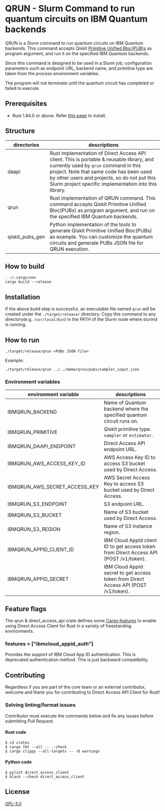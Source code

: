 # QRUN - Slurm Command to run quantum circuits on IBM Quantum backends

QRUN is a Slurm command to run quantum circuits on IBM Quantum backends. This command accepts Qiskit [Primitive Unified Bloc(PUB)s](https://docs.quantum.ibm.com/guides/primitive-input-output#overview-of-pubs) as program argument, and run it on the specified IBM Quantum backends.

Since this command is designed to be used in a Slurm job, configuration parameters such as endpoint URL, backend name, and primitive type are taken from the process environment variables.

The program will not terminate until the quantum circuit has completed or failed to execute.

## Prerequisites

* Rust 1.84.0 or above. Refer [this page](https://www.rust-lang.org/tools/install) to install.


## Structure

| directories | descriptions |
| ---- | ---- |
| daapi | Rust implementation of Direct Access API client. This is portable & reusable library, and currently used by `qrun` command in this project. Note that same code has been used by other users and projects, so do not put this Slurm project specific implementation into this library. |
| qrun | Rust implementation of QRUN command. This command accepts Qiskit Primitive Unified Bloc(PUBs) as program argument, and run on the specified IBM Quantum backends. |
| qiskit_pubs_gen | Python implementation of the tools to generate Qiskit Primitive Unified Bloc(PUBs) as example. You can customize the quantum circuits and generate PUBs JSON file for QRUN execution. |


## How to build

```shell-session
. ~/.cargo/env
cargo build --release
```

## Installation

If the above build step is successful, an executable file named `qrun` will be created under the `./target/release/` directory. Copy this command to any directory(e.g. `/usr/local/bin`) in the PATH of the Slurm node where slurmd is running.

## How to run

```shell-session
./target/release/qrun <PUBs JSON file>
```

Example:
```shell-session
./target/release/qrun ../../demo/qrun/pubs/sampler_input.json
```

### Environment variables

| environment variable | descriptions |
| ---- | ---- |
| IBMQRUN_BACKEND | Name of Quantum backend where the specified quantum circuit runs on. |
| IBMQRUN_PRIMITIVE | Qiskit primitive type. `sampler` or `estimator`. |
| IBMQRUN_DAAPI_ENDPOINT | Direct Access API endpoint URL. |
| IBMQRUN_AWS_ACCESS_KEY_ID | AWS Access Key ID to access S3 bucket used by Direct Access. |
| IBMQRUN_AWS_SECRET_ACCESS_KEY | AWS Secret Access Key to access S3 bucket used by Direct Access. |
| IBMQRUN_S3_ENDPOINT | S3 endpoint URL. |
| IBMQRUN_S3_BUCKET | Name of S3 bucket used by Direct Access. |
| IBMQRUN_S3_REGION | Name of S3 instance region. |
| IBMQRUN_APPID_CLIENT_ID | IBM Cloud AppId client ID to get access token from Direct Access API (POST /v1/token). |
| IBMQRUN_APPID_SECRET | IBM Cloud AppId secret to get access token from Direct Access API (POST /v1/token). |


## Feature flags

The qrun & direct_access_api crate defines some [Cargo features](https://doc.rust-lang.org/cargo/reference/manifest.html#the-features-section) to enable using Direct Access Client for Rust in a variety of freestanding environments.

### features = ["ibmcloud_appid_auth"]

Provides the support of IBM Cloud App ID authentication. This is deprecated authentication method. This is just backward compatibility.

## Contributing

Regardless if you are part of the core team or an external contributor, welcome and thank you for contributing to Direct Access API Client for Rust!

### Solving linting/format issues

Contributor must execute the commands below and fix any issues before submitting Pull Request.

#### Rust code
```shell-session
$ cd crates
$ cargo fmt --all -- --check
$ cargo clippy --all-targets -- -D warnings
```

#### Python code
```shell-session
$ pylint direct_access_client
$ black --check direct_access_client
```

## License

[GPL-3.0](https://github.com/qiskit-community/spank-plugins/blob/main/LICENSE)
